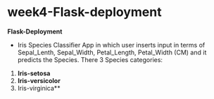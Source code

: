 # week4-Flask-deployment
**Flask-Deployment**

- Iris Species Classifier App in which user inserts input in terms of Sepal_Lenth, Sepal_Width, Petal_Length, Petal_Width (CM) and it predicts the Species.
There 3 Species categories: 
1. **Iris-setosa**
2. **Iris-versicolor**
3. Iris-virginica**
